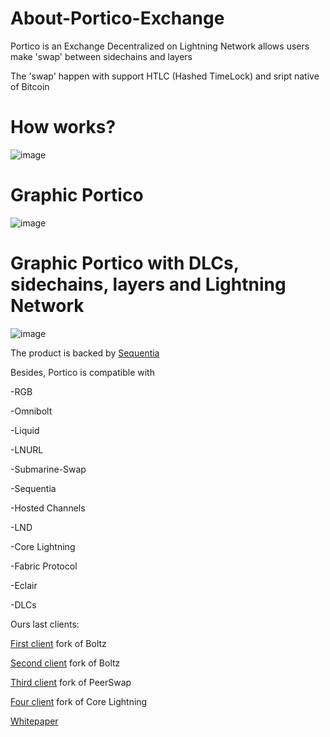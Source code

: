 # About-Portico-Exchange

Portico  is an Exchange Decentralized on Lightning Network allows users make 'swap' between sidechains and layers

The 'swap' happen with support HTLC (Hashed TimeLock) and sript native of Bitcoin

# How works?

![image](https://user-images.githubusercontent.com/83122757/205439784-e32b2c34-1e2d-42cf-9086-214db57e38b1.png)

# Graphic Portico

![image](https://user-images.githubusercontent.com/83122757/205439769-b05d8c78-960c-4366-8c87-e6e71599967f.png)

# Graphic Portico with DLCs, sidechains, layers and Lightning Network

![image](https://user-images.githubusercontent.com/83122757/205443627-decb884e-e9d6-4c24-8417-cda76e198610.png)

The product is backed by [Sequentia](https://github.com/SequentiaSEQ)

Besides, Portico is compatible with 

-RGB

-Omnibolt

-Liquid

-LNURL

-Submarine-Swap

-Sequentia

-Hosted Channels

-LND

-Core Lightning

-Fabric Protocol

-Eclair

-DLCs

Ours last clients:

[First client](https://github.com/PorticoExchange/PorticoExchangeCore) fork of Boltz 

[Second client](https://github.com/PorticoExchange/PorticoExchange-client) fork of Boltz

[Third client](https://github.com/PorticoExchange/PorticoExchangeClientV3) fork of PeerSwap

[Four client](https://github.com/PorticoExchange/PorticoExchangeClientV4) fork of Core Lightning

[Whitepaper](https://arealayer.gitbook.io/portico-exchange/)
